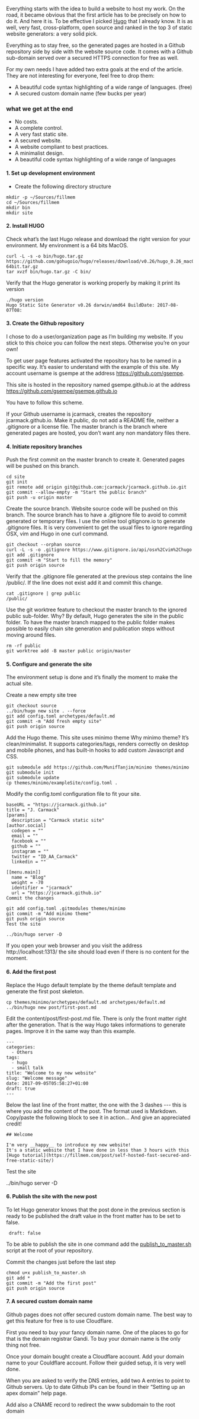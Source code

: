 Everything starts with the idea to build a website to host my work. On the road, it became obvious that the first article has to be precisely on how to do it. And here it is.
To be effective I picked [Hugo]() that I already know. It is as well, very fast, cross-platform, open source and ranked in the top 3 of static website generators: a very solid pick.

Everything as to stay free, so the generated pages are hosted in a Github repository side by side with the website source code. It comes 
with a Github sub-domain served over a secured HTTPS connection for free as well.

For my own needs I have added two extra goals at the end of the article. They are not interesting for everyone, feel free to drop them:
- A beautiful code syntax highlighting of a wide range of languages. (free)
- A secured custom domain name (few bucks per year)

### what we get at the end
- No costs.
- A complete control.
- A very fast static site.
- A secured website.
- A website compliant to best practices.
- A minimalist design.
- A beautiful code syntax highlighting of a wide range of languages

#### 1. Set up development environment
  - Create the following directory structure

```
mkdir -p ~/Sources/fillmem
cd ~/Sources/fillmem
mkdir bin
mkdir site
```
#### 2. Install HUGO
Check what’s the last Hugo release and download the right version for your environment. My environment is a 64 bits MacOS.
```
curl -L -s -o bin/hugo.tar.gz https://github.com/gohugoio/hugo/releases/download/v0.26/hugo_0.26_macOS-64bit.tar.gz
tar xvzf bin/hugo.tar.gz -C bin/
```

Verify that the Hugo generator is working properly by making it print its version
```
./hugo version
Hugo Static Site Generator v0.26 darwin/amd64 BuildDate: 2017-08-07T08:
```

#### 3. Create the Github repository

I chose to do a user/organization page as I’m building my website. If you stick to this choice you can follow the next steps. 
Otherwise you’re on your own!

To get user page features activated the repository has to be named in a specific way. It’s easier to understand with the example of this site.
My account username is gsempe at the address https://github.com/gsempe.

This site is hosted in the repository named gsempe.github.io at the address https://github.com/gsempe/gsempe.github.io

You have to follow this scheme.

If your Github username is jcarmack, creates the repository jcarmack.github.io. Make it public, do not add a README file, neither 
a .gitignore or a license file. The master branch is the branch where generated pages are hosted, you don’t want any non 
mandatory files there.

#### 4. Initiate repository branches

Push the first commit on the master branch to create it. Generated pages will be pushed on this branch.
```
cd site
git init
git remote add origin git@github.com:jcarmack/jcarmack.github.io.git
git commit --allow-empty -m "Start the public branch"
git push -u origin master
```

Create the source branch. Website source code will be pushed on this branch.
The source branch has to have a .gitignore file to avoid to commit generated or temporary files. I use the online tool gitignore.io to generate .gitignore files. It is very convenient to get the usual files to ignore regarding OSX, vim and Hugo in one curl command.

```
git checkout --orphan source
curl -L -s -o .gitignore https://www.gitignore.io/api/osx%2Cvim%2Chugo
git add .gitignore
git commit -m "Start to fill the memory"
git push origin source
```

Verify that the .gitignore file generated at the previous step contains the line /public/. If the line does not exist add it and commit this change.
```
cat .gitignore | grep public
/public/
```
Use the git worktree feature to checkout the master branch to the ignored public sub-folder.
Why? By default, Hugo generates the site in the public folder. To have the master branch mapped to the public folder makes possible to easily chain site generation and publication steps without moving around files.
```
rm -rf public
git worktree add -B master public origin/master
```

#### 5. Configure and generate the site

The environment setup is done and it’s finally the moment to make the actual site.

Create a new empty site tree
```
git checkout source
../bin/hugo new site . --force
git add config.toml archetypes/default.md
git commit -m "Add fresh empty site"
git push origin source
```
Add the Hugo theme. This site uses minimo theme
Why minimo theme? It’s clean/minimalist. It supports categories/tags, renders correctly on desktop and mobile phones, and has built-in hooks to add custom Javascript and CSS.
```
git submodule add https://github.com/MunifTanjim/minimo themes/minimo
git submodule init
git submodule update
cp themes/minimo/exampleSite/config.toml .
```
Modify the config.toml configuration file to fit your site.
```
baseURL = "https://jcarmack.github.io"
title = "J. Carmack"
[params]
  description = "Carmack static site"
[author.social]
  codepen = ""
  email = ""
  facebook = ""
  github = ""
  instagram = ""
  twitter = "ID_AA_Carmack"
  linkedin = ""

[[menu.main]]
  name = "Blog"
  weight = -70
  identifier = "jcarmack"
  url = "https://jcarmack.github.io"
Commit the changes

git add config.toml .gitmodules themes/minimo 
git commit -m "Add minimo theme"
git push origin source
Test the site

../bin/hugo server -D
```

If you open your web browser and you visit the address http://localhost:1313/ the site should load even if there is no content for the moment.

#### 6. Add the first post

Replace the Hugo default template by the theme default template and generate the first post skeleton.
```
cp themes/minimo/archetypes/default.md archetypes/default.md
../bin/hugo new post/first-post.md
```

Edit the content/post/first-post.md file. There is only the front matter right after the generation. That is the way Hugo takes informations to generate pages. Improve it in the same way than this example.
```
---
categories:
  - Others
tags:
  - hugo
  - small talk
title: "Welcome to my new website"
slug: "Welcome message"
date: 2017-09-05T05:58:27+01:00
draft: true
---
```
Below the last line of the front matter, the one with the 3 dashes --- this is where you add the content of the post. The format used is Markdown. Copy/paste the following block to see it in action… And give an appreciated credit!
```
## Welcome

I'm very __happy__ to introduce my new website!  
It's a static website that I have done in less than 3 hours with this [Hugo tutorial](https://fillmem.com/post/self-hosted-fast-secured-and-free-static-site/)
```
Test the site

../bin/hugo server -D

#### 6. Publish the site with the new post

To let Hugo generator knows that the post done in the previous section is ready to be published the draft value in the front matter has to be set to false.
```
 draft: false
```
To be able to publish the site in one command add the [publish_to_master.sh](publish_to_master.sh) script at the root of your repository. 

Commit the changes just before the last step
```
chmod u+x publish_to_master.sh
git add * 
git commit -m "Add the first post"
git push origin source
```

#### 7. A secured custom domain name
Github pages does not offer secured custom domain name. The best way to get this feature for free is to use Cloudflare.

First you need to buy your fancy domain name. One of the places to go for that is the domain registrar Gandi. To buy your domain name is the only thing not free.

Once your domain bought create a Cloudflare account. Add your domain name to your Couldflare account. Follow their guided setup, it is very well done.

When you are asked to verify the DNS entries, add two A entries to point to Github servers. Up to date Github IPs can be found in their “Setting up an apex domain” help page.

Add also a CNAME record to redirect the www subdomain to the root domain 

[](https://fillmem.com/post/fast-secured-and-free-static-site/)
